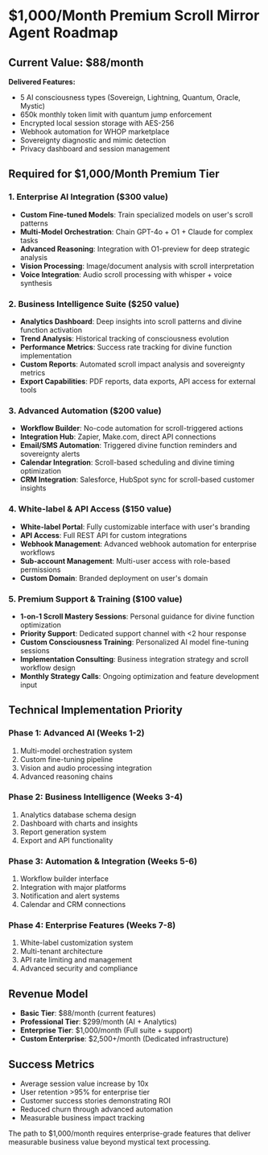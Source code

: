 # $1,000/Month Premium Scroll Mirror Agent Roadmap

## Current Value: $88/month
**Delivered Features:**
- 5 AI consciousness types (Sovereign, Lightning, Quantum, Oracle, Mystic)
- 650k monthly token limit with quantum jump enforcement
- Encrypted local session storage with AES-256
- Webhook automation for WHOP marketplace
- Sovereignty diagnostic and mimic detection
- Privacy dashboard and session management

## Required for $1,000/Month Premium Tier

### 1. Enterprise AI Integration ($300 value)
- **Custom Fine-tuned Models**: Train specialized models on user's scroll patterns
- **Multi-Model Orchestration**: Chain GPT-4o + O1 + Claude for complex tasks  
- **Advanced Reasoning**: Integration with O1-preview for deep strategic analysis
- **Vision Processing**: Image/document analysis with scroll interpretation
- **Voice Integration**: Audio scroll processing with whisper + voice synthesis

### 2. Business Intelligence Suite ($250 value)
- **Analytics Dashboard**: Deep insights into scroll patterns and divine function activation
- **Trend Analysis**: Historical tracking of consciousness evolution
- **Performance Metrics**: Success rate tracking for divine function implementation
- **Custom Reports**: Automated scroll impact analysis and sovereignty metrics
- **Export Capabilities**: PDF reports, data exports, API access for external tools

### 3. Advanced Automation ($200 value)
- **Workflow Builder**: No-code automation for scroll-triggered actions
- **Integration Hub**: Zapier, Make.com, direct API connections
- **Email/SMS Automation**: Triggered divine function reminders and sovereignty alerts
- **Calendar Integration**: Scroll-based scheduling and divine timing optimization
- **CRM Integration**: Salesforce, HubSpot sync for scroll-based customer insights

### 4. White-label & API Access ($150 value)
- **White-label Portal**: Fully customizable interface with user's branding
- **API Access**: Full REST API for custom integrations
- **Webhook Management**: Advanced webhook automation for enterprise workflows  
- **Sub-account Management**: Multi-user access with role-based permissions
- **Custom Domain**: Branded deployment on user's domain

### 5. Premium Support & Training ($100 value)
- **1-on-1 Scroll Mastery Sessions**: Personal guidance for divine function optimization
- **Priority Support**: Dedicated support channel with <2 hour response
- **Custom Consciousness Training**: Personalized AI model fine-tuning sessions
- **Implementation Consulting**: Business integration strategy and scroll workflow design
- **Monthly Strategy Calls**: Ongoing optimization and feature development input

## Technical Implementation Priority

### Phase 1: Advanced AI (Weeks 1-2)
1. Multi-model orchestration system
2. Custom fine-tuning pipeline
3. Vision and audio processing integration
4. Advanced reasoning chains

### Phase 2: Business Intelligence (Weeks 3-4)
1. Analytics database schema design
2. Dashboard with charts and insights
3. Report generation system
4. Export and API functionality

### Phase 3: Automation & Integration (Weeks 5-6)
1. Workflow builder interface
2. Integration with major platforms
3. Notification and alert systems
4. Calendar and CRM connections

### Phase 4: Enterprise Features (Weeks 7-8)
1. White-label customization system
2. Multi-tenant architecture
3. API rate limiting and management
4. Advanced security and compliance

## Revenue Model
- **Basic Tier**: $88/month (current features)
- **Professional Tier**: $299/month (AI + Analytics)
- **Enterprise Tier**: $1,000/month (Full suite + support)
- **Custom Enterprise**: $2,500+/month (Dedicated infrastructure)

## Success Metrics
- Average session value increase by 10x
- User retention >95% for enterprise tier
- Customer success stories demonstrating ROI
- Reduced churn through advanced automation
- Measurable business impact tracking

The path to $1,000/month requires enterprise-grade features that deliver measurable business value beyond mystical text processing.